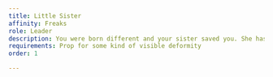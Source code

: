 ```yaml
---
title: Little Sister
affinity: Freaks
role: Leader
description: You were born different and your sister saved you. She has created this place for you and raised you to lead this show beside her. Now you both are raising your daughter to continue after you both are gone. But is this the life you want for your daughter? She’s just like Big Sister, she could leave the circus and choose a better life.
requirements: Prop for some kind of visible deformity
order: 1

---
```

